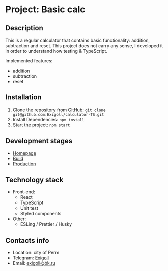 # Project: Basic calc

## Description
This is a regular calculator that contains basic functionality: addition, subtraction and reset. This project does not carry any sense, I developed it in order to understand how testing & TypeScript.

Implemented features:

* addition
* subtraction
* reset

## Installation

1. Clone the repository from GitHub: ``git clone git@github.com:Exigoll/calculator-TS.git``
2. Install Dependencies:  ``npm install``
3. Start the project:  ``npm start``

## Development stages

* [Homepage](https://exigoll.github.io/calculator-TS)
* [Build](https://github.com/Exigoll/calculator-TS/tree/gh-pages)
* [Production](https://github.com/Exigoll/calculator-TS)

## Technology stack

* Front-end:
  * React
  * TypeScript
  * Unit test
  * Styled components
* Other:
  * ESLing / Prettier / Husky

## Contacts info

* Location: city of Perm
* Telegram: [Exigoll](https://t.me/exigoll)
* Email: exigoll@bk.ru
